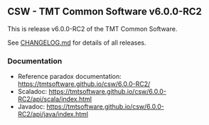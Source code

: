 ## CSW - TMT Common Software v6.0.0-RC2

This is release v6.0.0-RC2 of the TMT Common Software.

See [CHANGELOG.md](CHANGELOG.md) for details of all releases.


### Documentation
- Reference paradox documentation: https://tmtsoftware.github.io/csw/6.0.0-RC2/
- Scaladoc: https://tmtsoftware.github.io/csw/6.0.0-RC2/api/scala/index.html
- Javadoc: https://tmtsoftware.github.io/csw/6.0.0-RC2/api/java/index.html